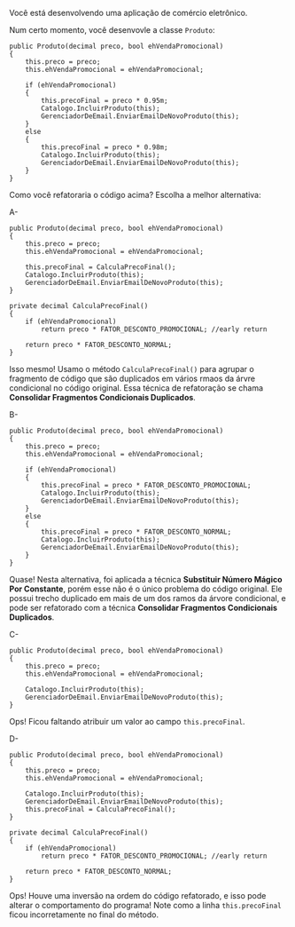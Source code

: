 ﻿Você está desenvolvendo uma aplicação de comércio eletrônico.

Num certo momento, você desenvovle a classe `Produto`:

```
public Produto(decimal preco, bool ehVendaPromocional)
{
    this.preco = preco;
    this.ehVendaPromocional = ehVendaPromocional;

    if (ehVendaPromocional)
    {
        this.precoFinal = preco * 0.95m;
        Catalogo.IncluirProduto(this);
        GerenciadorDeEmail.EnviarEmailDeNovoProduto(this);
    }
    else
    {
        this.precoFinal = preco * 0.98m;
        Catalogo.IncluirProduto(this);
        GerenciadorDeEmail.EnviarEmailDeNovoProduto(this);
    }
}
```

Como você refatoraria  o código acima? Escolha a melhor alternativa:

A-
```
public Produto(decimal preco, bool ehVendaPromocional)
{
    this.preco = preco;
    this.ehVendaPromocional = ehVendaPromocional;

    this.precoFinal = CalculaPrecoFinal();
    Catalogo.IncluirProduto(this);
    GerenciadorDeEmail.EnviarEmailDeNovoProduto(this);
}

private decimal CalculaPrecoFinal()
{
    if (ehVendaPromocional)
        return preco * FATOR_DESCONTO_PROMOCIONAL; //early return

    return preco * FATOR_DESCONTO_NORMAL;
}
```
Isso mesmo! Usamo o método `CalculaPrecoFinal()` para agrupar o 
fragmento de código que são duplicados em vários rmaos da árvre condicional no código original. Essa técnica de refatoração
se chama **Consolidar Fragmentos Condicionais Duplicados**.


B- 
```
public Produto(decimal preco, bool ehVendaPromocional)
{
    this.preco = preco;
    this.ehVendaPromocional = ehVendaPromocional;

    if (ehVendaPromocional)
    {
        this.precoFinal = preco * FATOR_DESCONTO_PROMOCIONAL;
        Catalogo.IncluirProduto(this);
        GerenciadorDeEmail.EnviarEmailDeNovoProduto(this);
    }
    else
    {
        this.precoFinal = preco * FATOR_DESCONTO_NORMAL;
        Catalogo.IncluirProduto(this);
        GerenciadorDeEmail.EnviarEmailDeNovoProduto(this);
    }
}
```
Quase! Nesta alternativa, foi aplicada a técnica **Substituir Número Mágico Por Constante**,
porém esse não é o único problema do código original. Ele possui trecho duplicado em mais de um
dos ramos da árvore condicional, e pode ser refatorado com a técnica **Consolidar Fragmentos Condicionais Duplicados**.

C- 
```
public Produto(decimal preco, bool ehVendaPromocional)
{
    this.preco = preco;
    this.ehVendaPromocional = ehVendaPromocional;

    Catalogo.IncluirProduto(this);
    GerenciadorDeEmail.EnviarEmailDeNovoProduto(this);
}
```
Ops! Ficou faltando atribuir um valor ao campo `this.precoFinal`.


D- 
```
public Produto(decimal preco, bool ehVendaPromocional)
{
    this.preco = preco;
    this.ehVendaPromocional = ehVendaPromocional;

    Catalogo.IncluirProduto(this);
    GerenciadorDeEmail.EnviarEmailDeNovoProduto(this);
    this.precoFinal = CalculaPrecoFinal();
}

private decimal CalculaPrecoFinal()
{
    if (ehVendaPromocional)
        return preco * FATOR_DESCONTO_PROMOCIONAL; //early return

    return preco * FATOR_DESCONTO_NORMAL;
}
```

Ops! Houve uma inversão na ordem do código refatorado, e isso pode
alterar o comportamento do programa! Note como a linha `this.precoFinal` ficou incorretamente no final do método.

